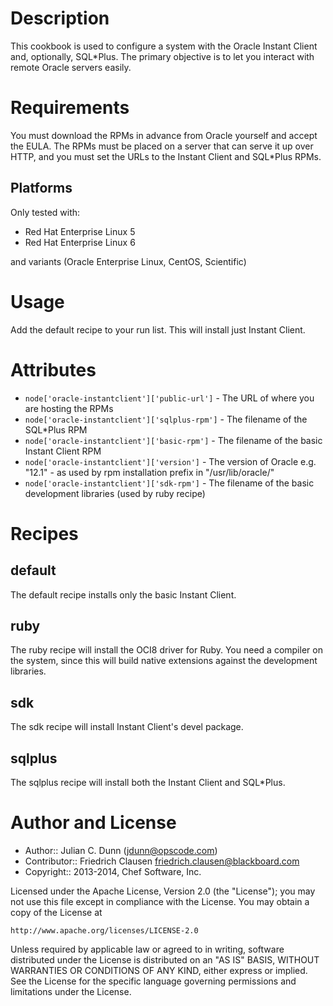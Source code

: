 Description
===========

This cookbook is used to configure a system with the Oracle Instant Client and, optionally, SQL*Plus. The primary objective is to let you interact with remote Oracle servers easily.

Requirements
============

You must download the RPMs in advance from Oracle yourself and accept the EULA. The RPMs must be placed on a server that can serve it up over HTTP, and you must set the URLs to the Instant Client and SQL*Plus RPMs.

## Platforms

Only tested with:

* Red Hat Enterprise Linux 5
* Red Hat Enterprise Linux 6

and variants (Oracle Enterprise Linux, CentOS, Scientific)

Usage
=====

Add the default recipe to your run list. This will install just Instant Client.

Attributes
==========

* `node['oracle-instantclient']['public-url']` - The URL of where you are hosting the RPMs
* `node['oracle-instantclient']['sqlplus-rpm']` - The filename of the SQL*Plus RPM
* `node['oracle-instantclient']['basic-rpm']` - The filename of the basic Instant Client RPM
* `node['oracle-instantclient']['version']` - The version of Oracle e.g. "12.1" - as used by rpm 
   installation prefix in "/usr/lib/oracle/<version>"
* `node['oracle-instantclient']['sdk-rpm']` - The filename of the basic development libraries (used by ruby recipe)

Recipes
=======

default
-------

The default recipe installs only the basic Instant Client.

ruby
----

The ruby recipe will install the OCI8 driver for Ruby. You need a compiler on the system, since this will build native extensions against the development libraries.

sdk
---

The sdk recipe will install Instant Client's devel package.

sqlplus
-------

The sqlplus recipe will install both the Instant Client and SQL*Plus.

Author and License
==================

- Author:: Julian C. Dunn (<jdunn@opscode.com>)
- Contributor:: Friedrich Clausen <friedrich.clausen@blackboard.com>
- Copyright:: 2013-2014, Chef Software, Inc.

Licensed under the Apache License, Version 2.0 (the "License");
you may not use this file except in compliance with the License.
You may obtain a copy of the License at

    http://www.apache.org/licenses/LICENSE-2.0

Unless required by applicable law or agreed to in writing, software
distributed under the License is distributed on an "AS IS" BASIS,
WITHOUT WARRANTIES OR CONDITIONS OF ANY KIND, either express or implied.
See the License for the specific language governing permissions and
limitations under the License.
